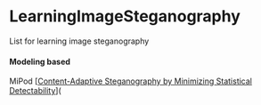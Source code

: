 # LearningImageSteganography
List for learning image steganography

#### Modeling based 

MiPod [[Content-Adaptive Steganography by Minimizing Statistical Detectability](http://ws.binghamton.edu/fridrich/Research/MiPOD.pdf)](
